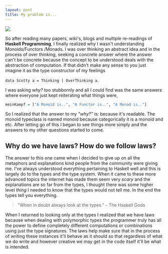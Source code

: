```yaml
---
layout: post
title: My problem is...
---
```

<img src="http://frescocapital.com/wp-content/uploads/2015/07/why.jpg">

So after reading many papers, wiki's, blogs and multiple re-readings of <b>Haskell
Programming</b>, I finally realized why I wasn't understanding Monoids/Functors
/Monads.
I was over thinking an abstract idea and in the process of over thinking, seeking
a concrete answer where the answer can't be concrete because the concept to be
understood deals with the abstraction of computation. If that didn't make any sense
to you just imagine it as the type constructor of my feelings

```data Scotty a = Thinking | OverThinking a```.

I was asking *why?* too stubbornly and all I could
find was the same answers where everyone just kept reiterating what things were,

``` haskell
meinKampf = ["A Monoid is..", "A Functor is..", "A Monad is.."]
```

So I realized that the answer to my *"why?"* is: because it's readable. The monoid
typeclass is named monoid because categorically it is a monoid and etc. After letting
go of this I began to see things more simply and the answers to my other questions
started to come.

## Why do we have laws? How do we follow laws?

The answer to this one came when I decided to give up on all the metaphors and explanations
kind people from the community were giving me. I've always understood everything pertaining to Haskell
well and this is largely do to the types and the type system. When it came to these more advanced topics
the internet has made them seem very *scary* and the explanations are so far from the types, I
thought there was some higher level *thing* I needed to know that the types would not tell me. In the end
the types tell you everything.

> "When in doubt always look at the types." - The Haskell Gods

When I returned to looking only at the
types I realized that we have laws because when dealing with polymorphic types the programmer truly has
all the power to define completely different computations or combinations using just the type signatures. The
laws help make sure that in the process of writing these instances it'll behave as it should so that regardless
of what we do write and however creative we may get in the code itself it'll be what is intended.
